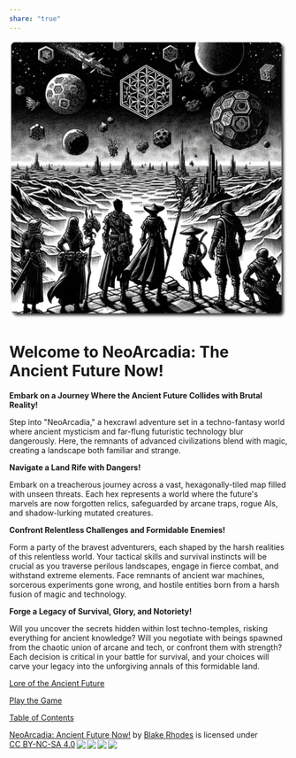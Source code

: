 ```yaml
---
share: "true"
---
```

![title-page](./title-page.png)    
    
# Welcome to NeoArcadia: The Ancient Future Now!    
    
**Embark on a Journey Where the Ancient Future Collides with Brutal Reality!**    
    
Step into "NeoArcadia," a hexcrawl adventure set in a techno-fantasy world where ancient mysticism and far-flung futuristic technology blur dangerously. Here, the remnants of advanced civilizations blend with magic, creating a landscape both familiar and strange.    
    
**Navigate a Land Rife with Dangers!**    
    
Embark on a treacherous journey across a vast, hexagonally-tiled map filled with unseen threats. Each hex represents a world where the future's marvels are now forgotten relics, safeguarded by arcane traps, rogue AIs, and shadow-lurking mutated creatures.    
    
**Confront Relentless Challenges and Formidable Enemies!**    
    
Form a party of the bravest adventurers, each shaped by the harsh realities of this relentless world. Your tactical skills and survival instincts will be crucial as you traverse perilous landscapes, engage in fierce combat, and withstand extreme elements. Face remnants of ancient war machines, sorcerous experiments gone wrong, and hostile entities born from a harsh fusion of magic and technology.    
    
**Forge a Legacy of Survival, Glory, and Notoriety!**    
    
Will you uncover the secrets hidden within lost techno-temples, risking everything for ancient knowledge? Will you negotiate with beings spawned from the chaotic union of arcane and tech, or confront them with strength? Each decision is critical in your battle for survival, and your choices will carve your legacy into the unforgiving annals of this formidable land.    

[Lore of the Ancient Future](./Lore-of-the-Ancient-Future.html)

[Play the Game](./Play-the-Game.html)  
    
[Table of Contents](./Table-of-Contents.html)

<p xmlns:cc="http://creativecommons.org/ns#" xmlns:dct="http://purl.org/dc/terms/"><a property="dct:title" rel="cc:attributionURL" href="https://neoarcadia.online">NeoArcadia: Ancient Future Now!</a> by <a rel="cc:attributionURL dct:creator" property="cc:attributionName" href="https://github.com/BlakeRhodes">Blake Rhodes</a> is licensed under <a href="http://creativecommons.org/licenses/by-nc-sa/4.0/?ref=chooser-v1" target="_blank" rel="license noopener noreferrer" style="display:inline-block;">CC BY-NC-SA 4.0<img style="height:22px!important;margin-left:3px;vertical-align:text-bottom;" src="https://mirrors.creativecommons.org/presskit/icons/cc.svg?ref=chooser-v1"><img style="height:22px!important;margin-left:3px;vertical-align:text-bottom;" src="https://mirrors.creativecommons.org/presskit/icons/by.svg?ref=chooser-v1"><img style="height:22px!important;margin-left:3px;vertical-align:text-bottom;" src="https://mirrors.creativecommons.org/presskit/icons/nc.svg?ref=chooser-v1"><img style="height:22px!important;margin-left:3px;vertical-align:text-bottom;" src="https://mirrors.creativecommons.org/presskit/icons/sa.svg?ref=chooser-v1"></a></p>
